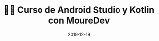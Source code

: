 ---
author_profile: false
title: "👨‍💻 Curso de Android Studio y Kotlin con MoureDev"
description: "📲 Curso de Android Studio y Kotlin con MoureDev"
excerpt: "📲 Curso de Android Studio y Kotlin con MoureDev"
permalink: /👨‍💻-curso-android-studio-kotlin-mouredev
canonical_URL: https://ciberninjas.com/👨‍💻-curso-android-studio-kotlin-mouredev
header:
  video:
    id: playlist?list=PLNdFk2_brsRdYF0FXDtSaGvluzBNHRbNe
    provider: youtube
comments: true
date: 2019-12-19
tags:
# Creador, Editorial, Temática, Tipo de Música
- MoureDev
- Brais Moure
- Android Studio
- Kotlin
categories:
- Videotutorial Android Studio
- Videotutorial Kotlin
sidebar:
- title: "Menú Videotutoriales"
  nav: vtuto
---